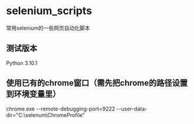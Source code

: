 # selenium_scripts
常用selenium的一些网页自动化脚本

## 测试版本 
Python 3.10.1

## 使用已有的chrome窗口（需先把chrome的路径设置到环境变量里）
chrome.exe --remote-debugging-port=9222 --user-data-dir="C:\selenum\ChromeProfile"
